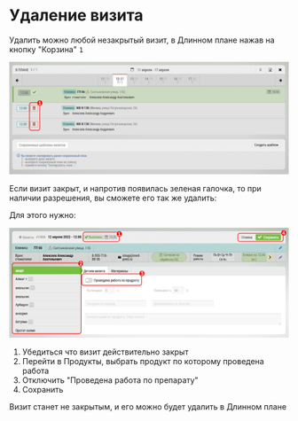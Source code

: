 # Удаление визита 

Удалить можно любой незакрытый визит, в Длинном плане нажав на кнопку "Корзина" `1`



![](../images/rep-visits-delete.png)


Если визит закрыт, и напротив появилась зеленая галочка, то при наличии разрешения, вы сможете его так же удалить:

Для этого нужно:

![](../images/rep-visits-cancel-chek.png)

1. Убедиться что визит действительно закрыт
2. Перейти в Продукты, выбрать продукт по которому проведена работа
3. Отключить "Проведена работа по препарату"
4. Сохранить

Визит станет не закрытым, и его можно будет удалить в Длинном плане
